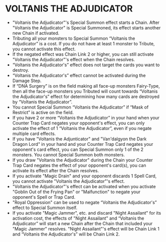 
# VOLTANIS THE ADJUDICATOR

*   "Voltanis the Adjudicator"'s Special Summon effect starts a Chain. After "Voltanis the Adjudicator" is Special Summoned, its effect starts another new Chain if activated.
*   Tributing all your monsters to Special Summon “Voltanis the Adjudicator” is a cost. If you do not have at least 1 monster to Tribute, you cannot activate this effect.
*   If the negated effect was Chain Link 2 or higher, you can still activate "Voltanis the Adjudicator"'s effect when the Chain resolves.
*   “Voltanis the Adjudicator's” effect does not target the cards you want to destroy.
*   “Voltanis the Adjudicator's” effect cannot be activated during the Damage Step.
*   If “DNA Surgery” is on the field making all face-up monsters Fairy-Type, then all the face-up monsters you Tributed will count towards “Voltanis the Adjudicator's” effect for determining how many cards are destroyed by “Voltanis the Adjudicator”.
*   You cannot Special Summon “Voltanis the Adjudicator” if “Mask of Restrict” is active on the field.
*   If you have 2 or more “Voltanis the Adjudicator” in your hand when your Counter Trap Card negates your opponent's effect, you can only activate the effect of 1 “Voltanis the Adjudicator”, even if you negate multiple card effects.
*   If you have "Voltanis the Adjunticator" and "Van'dalgyon the Dark Dragon Lord" in your hand and your Counter Trap Card negates your opponent's card effect, you can Special Summon only 1 of the 2 monsters. You cannot Special Summon both monsters.
*   If you draw "Voltanis the Adjudicator" during the Chain your Counter Trap Card negates the effect of your opponent's card(s), you can activate its effect after the Chain resolves.
*   If you activate "Magic Drain" and your opponent discards 1 Spell Card, you cannot activate "Voltanis the Adjudicator"'s effect.
*   "Voltanis the Adjudicator"'s effect can be activated when you activate "Goblin Out of the Frying Pan" or "Malfunction" to negate your opponent's Spell or Trap Card.
*   "Royal Oppression" can be used to negate “Voltanis the Adjudicator's” effect to Special Summon itself.
*   If you activate "Magic Jammer", etc. and discard "Night Assailant" for its activation cost, the effects of "Night Assailant" and “Voltanis the Adjudicator” will start a new Chain after the Chain that included your "Magic Jammer" resolves. "Night Assailant"'s effect will be Chain Link 1 and “Voltanis the Adjudicator's” will be Chain Link 2.

  